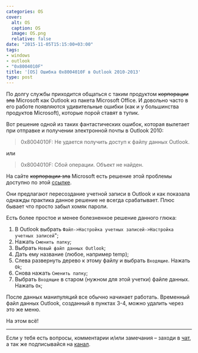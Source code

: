 ```yaml
---
categories: OS
cover:
  alt: OS
  caption: OS
  image: OS.png
  relative: false
date: "2015-11-05T15:15:00+03:00"
tags:
- windows
- outlook
- "0x8004010F"
title: '[OS] Ошибка 0x8004010F в Outlook 2010-2013'
type: post
---
```


По долгу службы приходится общаться с таким продуктом ~~корпорации зла~~ Microsoft как Outlook из пакета Microsoft Office. И довольно часто в его работе появляются удивительные ошибки (как и у большинства продуктов Microsoft), которые порой ставят в тупик.

Вот решение одной из таких фантастических ошибок, которая вылетает при отправке и получении электронной почты в Outlook 2010:

> 0x8004010F: Не удается получить доступ к файлу данных Outlook.

или

> 0x8004010F: Сбой операции. Объект не найден.

На сайте ~~корпорации зла~~ Microsoft есть решение этой проблемы доступно по этой [ссылке](http://support.microsoft.com/kb/2659085/ru).

Они предлагают пересоздание учетной записи в Outlook и как показала однажды практика данное решение не всегда срабатывает. Плюс бывает что просто забыл хомяк пароли.

Есть более простое и менее болезненное решение данного глюка:

1. В Outlook выбрать `Файл->Настройка учетных записей->Настройка учетных записей`";
2. Нажать `Сменить папку`;
3. Выбрать `Новый файл данных Outlook`;
4. Дать ему название (любое, например temp);
5. Слева развернуть дерево к этому файлу и выбрать `Входящие`. Нажать `Ok`;
6. Снова нажать `Сменить папку`;
7. Выбрать `Входящие` в старом (нужном для этой учетки) файле данных. Нажать `Ок`;

После данных манипуляций все обычно начинает работать. Временный файл данных Outlook, созданный в пунктах 3-4, можно удалить через это же меню.

На этом всё!

---
Если у тебя есть вопросы, комментарии и/или замечания – заходи в [чат](https://ttttt.me/jtprogru_chat), а так же подписывайся на [канал](https://ttttt.me/jtprogru_channel).
